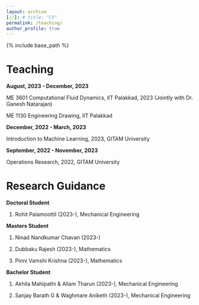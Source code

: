 ```yaml
---
layout: archive
[//]: # title: "CV"
permalink: /teaching/
author_profile: true
---
```


{% include base_path %}


Teaching
======

**August, 2023 - December, 2023**

ME 3601 Computational Fluid Dynamics, IIT Palakkad, 2023 (Jointly with Dr. Ganesh Natarajan)

ME 1130 Engineering Drawing, IIT Palakkad

**December, 2022 - March, 2023**

Introduction to Machine Learning, 2023, GITAM University

**September, 2022 - November, 2023**

Operations Research, 2022, GITAM University




Research Guidance
======

**Doctoral Student**

1. Rohit Palamoottil (2023-), Mechanical Engineering

**Masters Student**

1. Ninad Nandkumar Chavan (2023-)

2. Dubbaku Rajesh (2023-), Mathematics

3. Pinni Vamshi Krishna (2023-), Mathematics

**Bachelor Student**

1. Akhila Mahipathi & Allam Tharun (2023-), Mechanical Engineering

2. Sanjay Barath G & Waghmare Aniketh (2023-), Mechanical Engineering

